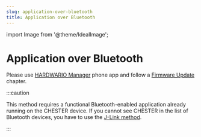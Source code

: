 ```yaml
---
slug: application-over-bluetooth
title: Application over Bluetooth
---
```

import Image from '@theme/IdealImage';

# Application over Bluetooth

Please use [HARDWARIO Manager](../platform-connectivity/hardwario-manager.md) phone app and follow a [Firmware Update](../platform-connectivity/hardwario-manager.md#firmware-update) chapter.

:::caution

This method requires a functional Bluetooth-enabled application already running on the CHESTER device. If you cannot see CHESTER in the list of Bluetooth devices, you have to use the [J-Link method](./application-over-j-link.md).

:::
